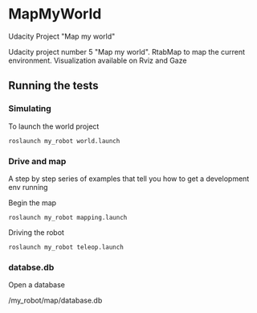 # MapMyWorld
Udacity Project "Map my world"

Udacity project number 5 "Map my world". RtabMap to map the current environment.
Visualization available on Rviz and Gaze

## Running the tests

### Simulating

To launch the world project

```
roslaunch my_robot world.launch 
```

### Drive and map

A step by step series of examples that tell you how to get a development env running

Begin the map 

```
roslaunch my_robot mapping.launch
```

Driving the robot

```
roslaunch my_robot teleop.launch
```

### databse.db
Open a database

/my_robot/map/database.db

